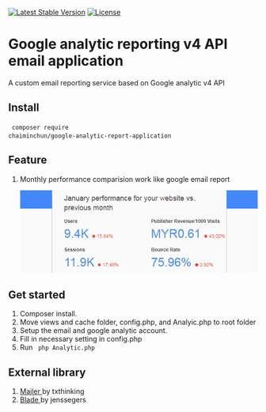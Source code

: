 [![Latest Stable Version](https://poser.pugx.org/chaiminchun/google-analytic-report-application/v/stable)](https://packagist.org/packages/chaiminchun/google-analytic-report-application)
[![License](https://poser.pugx.org/chaiminchun/google-analytic-report-application/license)](https://packagist.org/packages/chaiminchun/google-analytic-report-application)
# Google analytic reporting  v4 API email application

A custom email reporting service based on Google analytic v4 API

## Install
<code> composer require chaiminchun/google-analytic-report-application </code>

## Feature
1. Monthly performance comparision work like google email report

    ![image](./img/googleanalyticemail.png?raw=true "Title")
## Get started
1. Composer install.
2. Move views and cache folder, config.php, and Analyic.php to root folder
2. Setup the email and google analytic account.
3. Fill in necessary setting in config.php 
4. Run <code> php Analytic.php </code>

## External library
1. <a href="https://github.com/txthinking/Mailer"> Mailer </a>by  txthinking
2. <a href="https://github.com/jenssegers/blade"> Blade </a>by jenssegers
